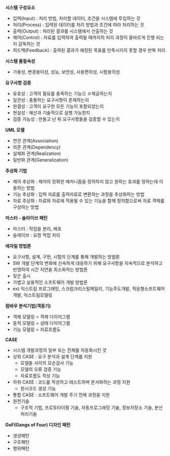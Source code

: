 **시스템 구성요소**
- 입력(Input) : 처리 방법, 처리할 데이터, 조건을 시스템에 투입하는 것
- 처리(Process) : 입력된 데이터를 처리 방법과 조건에 따라 처리하는 것
- 출력(Output) : 처리된 결과를 시스템에서 산출하는 것
- 제어(Control) : 자료를 입력하여 출력될 때까지의 처리 과정이 올바르게 진행 되는지 감독하는 것
- 피드백(Feedback) : 출력된 결과가 예정된 목표를 만족시키지 못할 경우 반복 처리

**시스템 품질속성**
- 가용성, 변경용이성, 성능, 보안성, 사용편의성, 시험용의성

**요구사항 검증**
- 유효성 : 고객의 필요를 충족하는 기능으 ㄹ제공하는지
- 일관성 : 충돌하는 요구사항이 존재하는지
- 완결성 : 고객이 요구한 모든 기능이 포함되었는지
- 현실성 : 예산과 기술적으로 실행 가능한지
- 검증 가능성 : 만들고 난 뒤 요구사항들을 검증할 수 있는지

**UML 모델**
- 연관 관계(Association)
- 의존 관계(Dependency)
- 실체화 관계(Realization)
- 일반화 관계(Generalization)

**추상화 기법**
- 제어 추상화 : 제어의 정확한 메커니즘을 정의하지 않고 원하는 효과를 정하는데 이용하는 방법
- 기능 추상화 : 입력 자료를 출력자료로 변환하는 과정을 추상화하는 방법
- 자료 추상화 : 자료와 자료에 적용될 수 있는 기능을 함께 정의함으로써 자료 객체를 구성하는 방법

**마스터 - 슬라이브 패턴**
- 마스터 : 작업을 분리, 배포
- 슬레이브 : 요청 작업 처리

**애자일 방법론**
- 요구사항, 설계, 구현, 시험의 단계를 통해 개발하는 방법론
- SW 개발 단계의 변화에 신속하게 대응하기 위해 요구사항을 지속적으로 분석하고 반영하여 시간 지연을 최소화하는 방법론
- 잦은 출시
- 가볍고 실용적인 소프트웨어 개발 방법론
- ex) 익스트림 프로그래밍, 스크럼크리스털패밀리, 기능주도개발, 적응형소프트웨어개발, 익스트림모델링

**럼바우 분석기법(객동기)**
- 객체 모델링 = 객체 다이어그램
- 동적 모델링 = 상태 다이어그램
- 기능 모델링 = 자료흐름도

**CASE**
- 시스템 개발과정의 일부 또는 전체를 자동화시킨 것
- 상위 CASE : 요구 분석과 설계 단계를 지원
  - 모델들 사이의 모순검사 기능
  - 모델의 오류 검증 기능
  - 자료흐름도 작성 기능
- 하위 CASE : 코드를 작성하고 테스트하며 문서화하는 과정 지원
  - 원시코드 생성 기능
- 통합 CASE : 소프트웨어 개발 주기 전체 과정을 지원
- 원천기술
  - 구조적 기법, 프로토타이핑 기술, 자동프로그래밍 기술, 정보저장소 기술, 분산처리기술

**GoF(Gangs of Four) 디자인 패턴**
- 생성패턴
- 구조패턴
- 행위패턴